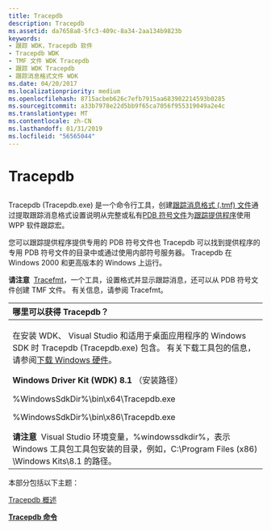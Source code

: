 ```yaml
---
title: Tracepdb
description: Tracepdb
ms.assetid: da7658a8-5fc3-409c-8a34-2aa134b9823b
keywords:
- 跟踪 WDK，Tracepdb 软件
- Tracepdb WDK
- TMF 文件 WDK Tracepdb
- 跟踪 WDK Tracepdb
- 跟踪消息格式文件 WDK
ms.date: 04/20/2017
ms.localizationpriority: medium
ms.openlocfilehash: 8715acbeb626c7efb7915aa683902214593b0285
ms.sourcegitcommit: a33b7978e22d5bb9f65ca7056f955319049a2e4c
ms.translationtype: MT
ms.contentlocale: zh-CN
ms.lasthandoff: 01/31/2019
ms.locfileid: "56565044"
---
```

# <a name="tracepdb"></a>Tracepdb


## <span id="ddk_tracepdb_tools"></span><span id="DDK_TRACEPDB_TOOLS"></span>


Tracepdb (Tracepdb.exe) 是一个命令行工具，创建[跟踪消息格式 (.tmf) 文件](trace-message-format-file.md)通过提取跟踪消息格式设置说明从完整或私有[PDB 符号文件](pdb-symbol-files.md)为[跟踪提供程序](trace-provider.md)使用 WPP 软件跟踪宏。

您可以跟踪提供程序提供专用的 PDB 符号文件也 Tracepdb 可以找到提供程序的专用 PDB 符号文件的目录中或通过使用内部符号服务器。 Tracepdb 在 Windows 2000 和更高版本的 Windows 上运行。

**请注意**  [Tracefmt](tracefmt.md)，一个工具，设置格式并显示跟踪消息，还可以从 PDB 符号文件创建 TMF 文件。 有关信息，请参阅 Tracefmt。

 

<table>
<colgroup>
<col width="100%" />
</colgroup>
<thead>
<tr class="header">
<th align="left">哪里可以获得 Tracepdb？</th>
</tr>
</thead>
<tbody>
<tr class="odd">
<td align="left"><p>在安装 WDK、 Visual Studio 和适用于桌面应用程序的 Windows SDK 时 Tracepdb (Tracepdb.exe) 包含。 有关下载工具包的信息，请参阅<a href="https://go.microsoft.com/fwlink/p/?linkid=290798" data-raw-source="[Windows Hardware Downloads](https://go.microsoft.com/fwlink/p/?linkid=290798)">下载 Windows 硬件</a>。</p>
<p><strong>Windows Driver Kit (WDK) 8.1</strong> （安装路径）</p>
<p>%WindowsSdkDir%\bin\x64\Tracepdb.exe</p>
<p>%WindowsSdkDir%\bin\x86\Tracepdb.exe</p>
<div class="alert">
<strong>请注意</strong>  Visual Studio 环境变量，%windowssdkdir%，表示 Windows 工具包工具包安装的目录，例如，C:\Program Files (x86) \Windows Kits\8.1 的路径。
</div>
<div>
 
</div></td>
</tr>
</tbody>
</table>

 

本部分包括以下主题：

[Tracepdb 概述](tracepdb-overview.md)

[**Tracepdb 命令**](tracepdb-commands.md)
